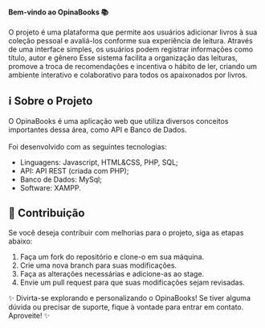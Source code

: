 <b>Bem-vindo ao OpinaBooks 📚</b> <br> <br>
O projeto é uma plataforma que permite aos usuários adicionar livros à sua coleção pessoal e avaliá-los conforme sua experiência de leitura. Através de uma interface simples, os usuários podem registrar informações como título, autor e gênero Esse sistema facilita a organização das leituras, promove a troca de recomendações e incentiva o hábito de ler, criando um ambiente interativo e colaborativo para todos os apaixonados por livros.

## ℹ️ Sobre o Projeto
O OpinaBooks é uma aplicação web que utiliza diversos conceitos importantes dessa área, como API e Banco de Dados. <br> <br>Foi desenvolvido com as seguintes tecnologias:
<ul>
  <li>Linguagens: Javascript, HTML&CSS, PHP, SQL;</li>
  <li>API: API REST (criada com PHP);</li>
  <li>Banco de Dados: MySql;</li>
  <li>Software: XAMPP.</li>
</ul>

## 📝 Contribuição
Se você deseja contribuir com melhorias para o projeto, siga as etapas abaixo:
<ol>
  <li>Faça um fork do repositório e clone-o em sua máquina.</li>
  <li>Crie uma nova branch para suas modificações.</li>
  <li>Faça as alterações necessárias e adicione-as ao stage.</li>
  <li>Envie um pull request para que suas modificações sejam revisadas.</li>
</ol>

✨ Divirta-se explorando e personalizando o OpinaBooks! Se tiver alguma dúvida ou precisar de suporte, fique à vontade para entrar em contato. Aproveite! ✨
